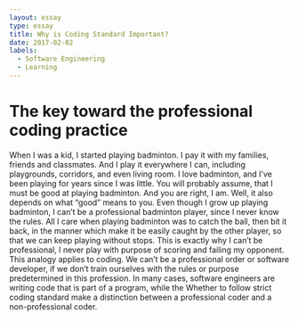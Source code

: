 ```yaml
---
layout: essay
type: essay
title: Why is Coding Standard Important?
date: 2017-02-02
labels:
  - Software Engineering
  - Learning
---
```

# The key toward the professional coding practice
When I was a kid, I started playing badminton. I pay it with my families, friends and classmates. And I play it everywhere I can, including playgrounds, corridors, and even living room. I love badminton, and I’ve been playing for years since I was little. You will probably assume, that I must be good at playing badminton. And you are right, I am. Well, it also depends on what “good” means to you. Even though I grow up playing badminton, I can’t be a professional badminton player, since I never know the rules. All I care when playing badminton was to catch the ball, then bit it back, in the manner which make it be easily caught by the other player, so that we can keep playing without stops. This is exactly why I can’t be professional, I never play with purpose of scoring and failing my opponent. This analogy applies to coding. We can’t be a professional order or software developer, if we don’t train ourselves with the rules or purpose predetermined in this profession. In many cases, software engineers are writing code that is part of a program, while the Whether to follow strict coding standard make a distinction between a professional coder and a non-professional coder.  